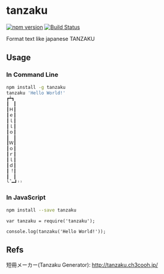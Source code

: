 # tanzaku

[![npm version](https://badge.fury.io/js/tanzaku.svg)](http://badge.fury.io/js/tanzaku)
[![Build Status](https://travis-ci.org/kjirou/tanzaku.svg?branch=master)](https://travis-ci.org/kjirou/tanzaku)

Format text like japanese TANZAKU


## Usage
### In Command Line
```bash
npm install -g tanzaku
tanzaku 'Hello World!'
┏┷┓
┃　┃
┃Ｈ┃
┃ｅ┃
┃ｌ┃
┃ｌ┃
┃ｏ┃
┃　┃
┃Ｗ┃
┃ｏ┃
┃ｒ┃
┃ｌ┃
┃ｄ┃
┃︕┃
┃　┃
╰̚━┛⁾⁾
```

### In JavaScript
```bash
npm install --save tanzaku
```

```
var tanzaku = require('tanzaku');

console.log(tanzaku('Hello World!'));
```


## Refs
短冊メーカー(Tanzaku Generator):
http://tanzaku.ch3cooh.jp/
